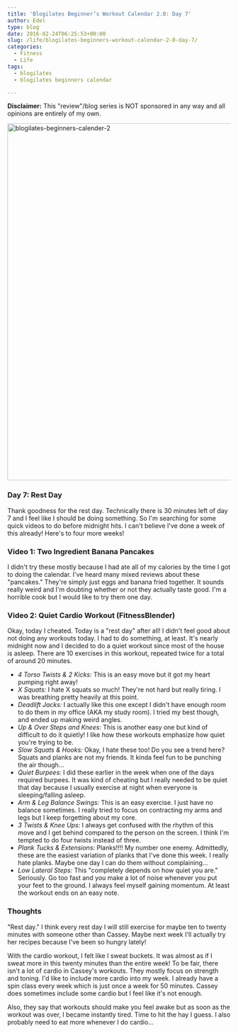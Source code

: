 ```yaml
---
title: 'Blogilates Beginner’s Workout Calendar 2.0: Day 7'
author: Edel
type: blog
date: 2016-02-24T06:25:53+00:00
slug: /life/blogilates-beginners-workout-calendar-2-0-day-7/
categories:
  - Fitness
  - Life
tags:
  - blogilates
  - blogilates beginners calendar

---
```

**Disclaimer:** This "review"/blog series is NOT sponsored in any way and all opinions are entirely of my own.

<a href="http://scattered.me/wp-content/uploads/2016/02/blogilates-beginners-calender-2.png" rel="attachment wp-att-11076"><img src="http://scattered.me/wp-content/uploads/2016/02/blogilates-beginners-calender-2-1024x806.png" alt="blogilates-beginners-calender-2" width="1024" height="806" class="alignnone size-large wp-image-11076" srcset="http://erzadel.net/blog/wp-content/uploads/2016/02/blogilates-beginners-calender-2-1024x806.png 1024w, http://erzadel.net/blog/wp-content/uploads/2016/02/blogilates-beginners-calender-2-300x236.png 300w, http://erzadel.net/blog/wp-content/uploads/2016/02/blogilates-beginners-calender-2-768x604.png 768w" sizes="(max-width: 1024px) 100vw, 1024px" /></a>

### Day 7: Rest Day

Thank goodness for the rest day. Technically there is 30 minutes left of day 7 and I feel like I should be doing something. So I'm searching for some quick videos to do before midnight hits. I can't believe I've done a week of this already! Here's to four more weeks!

### Video 1: Two Ingredient Banana Pancakes

I didn't try these mostly because I had ate all of my calories by the time I got to doing the calendar. I've heard many mixed reviews about these "pancakes." They're simply just eggs and banana fried together. It sounds really weird and I'm doubting whether or not they actually taste good. I'm a horrible cook but I would like to try them one day.

<div class="flex-video">
</div>

### Video 2: Quiet Cardio Workout (FitnessBlender)

Okay, today I cheated. Today is a "rest day" after all! I didn't feel good about not doing any workouts today. I had to do something, at least. It's nearly midnight now and I decided to do a quiet workout since most of the house is asleep. There are 10 exercises in this workout, repeated twice for a total of around 20 minutes.

<div class="flex-video">
</div>

  * _4 Torso Twists & 2 Kicks:_ This is an easy move but it got my heart pumping right away!
  * _X Squats:_ I hate X squats so much! They're not hard but really tiring. I was breathing pretty heavily at this point.
  * _Deadlift Jacks:_ I actually like this one except I didn't have enough room to do them in my office (AKA my study room). I tried my best though, and ended up making weird angles.
  * _Up & Over Steps and Knees:_ This is another easy one but kind of difficult to do it quietly! I like how these workouts emphasize how quiet you're trying to be.
  * _Slow Squats & Hooks:_ Okay, I hate these too! Do you see a trend here? Squats and planks are not my friends. It kinda feel fun to be punching the air though...
  * _Quiet Burpees:_ I did these earlier in the week when one of the days required burpees. It was kind of cheating but I really needed to be quiet that day because I usually exercise at night when everyone is sleeping/falling asleep.
  * _Arm & Leg Balance Swings:_ This is an easy exercise. I just have no balance sometimes. I really tried to focus on contracting my arms and legs but I keep forgetting about my core.
  * _3 Twists & Knee Ups:_ I always get confused with the rhythm of this move and I get behind compared to the person on the screen. I think I'm tempted to do four twists instead of three.
  * _Plank Tucks & Extensions:_ Planks!!!! My number one enemy. Admittedly, these are the easiest variation of planks that I've done this week. I really hate planks. Maybe one day I can do them without complaining...
  * _Low Lateral Steps:_ This "completely depends on how quiet you are." Seriously. Go too fast and you make a lot of noise whenever you put your feet to the ground. I always feel myself gaining momentum. At least the workout ends on an easy note.

### Thoughts

"Rest day." I think every rest day I will still exercise for maybe ten to twenty minutes with someone other than Cassey. Maybe next week I'll actually try her recipes because I've been so hungry lately!

With the cardio workout, I felt like I sweat buckets. It was almost as if I sweat more in this twenty minutes than the entire week! To be fair, there isn't a lot of cardio in Cassey's workouts. They mostly focus on strength and toning. I'd like to include more cardio into my week. I already have a spin class every week which is just once a week for 50 minutes. Cassey does sometimes include some cardio but I feel like it's not enough.

Also, they say that workouts should make you feel awake but as soon as the workout was over, I became instantly tired. Time to hit the hay I guess. I also probably need to eat more whenever I do cardio...


